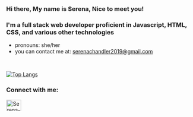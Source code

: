 ### Hi there, My name is Serena, Nice to meet you!
### I'm a full stack web developer proficient in Javascript, HTML, CSS, and various other technologies
- pronouns: she/her
- you can contact me at: serenachandler2019@gmail.com 

<br>

[![Top Langs](https://github-readme-stats.vercel.app/api/top-langs/?username=SerenaChandler&theme=tokyonight&layout=compact)](https://github.com/anuraghazra/github-readme-stats)


<h3 align="left">Connect with me:</h3>

<p align="left">
<a href="https://linkedin.com/in/serena-chandler" target="blank"><img align="center" src="https://raw.githubusercontent.com/rahuldkjain/github-profile-readme-generator/master/src/images/icons/Social/linked-in-alt.svg" alt="Serena-Chandler" height="30" width="40" /></a>
</p>

<!--
**SerenaChandler/SerenaChandler** is a ✨ _special_ ✨ repository because its `README.md` (this file) appears on your GitHub profile.

Here are some ideas to get you started:

- 🔭 I’m currently working on ...
- 🌱 I’m currently learning ...
- 👯 I’m looking to collaborate on ...
- 🤔 I’m looking for help with ...
- 💬 Ask me about ...
- 📫 How to reach me: ...
- 😄 Pronouns: ...
- ⚡ Fun fact: ...
-->
